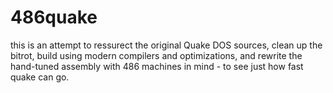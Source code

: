 486quake
========

this is an attempt to ressurect the original Quake DOS sources, clean up the bitrot, build using modern compilers and optimizations, and rewrite the hand-tuned assembly with 486 machines in mind - to see just how fast quake can go.